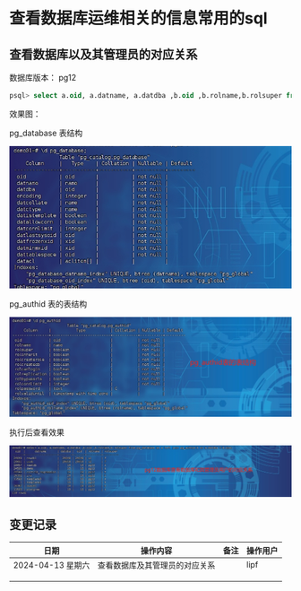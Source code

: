 # 查看数据库运维相关的信息常用的sql



## 查看数据库以及其管理员的对应关系

数据库版本： pg12

```sql
psql> select a.oid, a.datname, a.datdba ,b.oid ,b.rolname,b.rolsuper from pg_database as a left join pg_authid b on a.datdba = b.oid;
```

 效果图：



pg_database 表结构

<img src="./pic/01_pg_database表的表结构_V20240413.png"/>



pg_authid 表的表结构

<img src="./pic/02_pg_authid表的表结构_V20240413.png"/>

执行后查看效果

<img src="./pic/03_pg12数据库查看数据库和其管理员用户的对应关系_V20240413.png"/>







## 变更记录

| 日期              | 操作内容                       | 备注 | 操作用户 |
| ----------------- | ------------------------------ | ---- | -------- |
| 2024-04-13 星期六 | 查看数据库及其管理员的对应关系 |      | lipf     |
|                   |                                |      |          |
|                   |                                |      |          |
|                   |                                |      |          |

